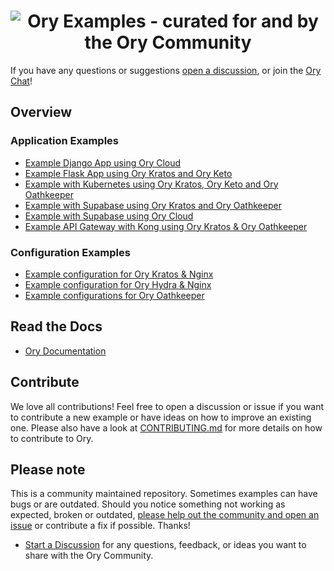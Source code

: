 <h1 align="center"><img src="https://raw.githubusercontent.com/ory/examples/master/_assets/img/banner.svg" alt="Ory Examples - curated for and by the Ory Community"></h1>

If you have any questions or suggestions [open a discussion](https://github.com/ory/examples/discussions), or join the
[Ory Chat](https://slack.ory.sh/)!

## Overview

### Application Examples

- [Example Django App using Ory Cloud](https://github.com/ory/examples/tree/master/django-ory-cloud)
- [Example Flask App using Ory Kratos and Ory Keto](https://github.com/ory/examples/tree/master/kratos-keto-flask)
- [Example with Kubernetes using Ory Kratos, Ory Keto and Ory Oathkeeper](https://github.com/ory/examples/tree/master/kratos-keto-oathkeeper-k8s)
- [Example with Supabase using Ory Kratos and Ory Oathkeeper](https://github.com/ory/examples/tree/master/kratos-keto-oathkeeper-supabase)
- [Example with Supabase using Ory Cloud](https://github.com/ory/examples/tree/master/supabase-ory-cloud)
- [Example API Gateway with Kong using Ory Kratos & Ory Oathkeeper](https://github.com/ory/examples/tree/master/kratos-oathkeeper-kong)

### Configuration Examples

- [Example configuration for Ory Kratos & Nginx](https://github.com/ory/examples/tree/master/kratos-nginx)
- [Example configuration for Ory Hydra & Nginx](https://github.com/ory/examples/tree/master/hydra-nginx)
- [Example configurations for Ory Oathkeeper](https://github.com/ory/examples/tree/master/oathkeeper)

## Read the Docs

- [Ory Documentation](https://ory.sh/docs)

## Contribute

We love all contributions! Feel free to open a discussion or issue if you want to contribute a new example or have ideas on how to improve an existing one. Please also have a look at [CONTRIBUTING.md](https://github.com/ory/examples/blob/master/CONTRIBUTING.md) for more details on how to contribute to Ory.

## Please note

This is a community maintained repository. Sometimes examples can have bugs or are outdated. Should you notice something not
working as expected, broken or outdated,
[please help out the community and open an issue](https://github.com/ory/examples/issues/new/choose) or contribute a fix if
possible. Thanks!

- [Start a Discussion](https://github.com/ory/examples/discussions) for any questions, feedback, or ideas you want to share with
  the Ory Community.
